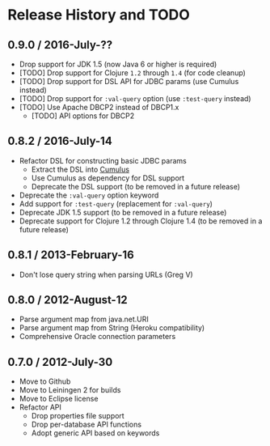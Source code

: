 # Release History and TODO


## 0.9.0 / 2016-July-??

* Drop support for JDK 1.5 (now Java 6 or higher is required)
* [TODO] Drop support for Clojure `1.2` through `1.4` (for code cleanup)
* [TODO] Drop support for DSL API for JDBC params (use Cumulus instead)
* [TODO] Drop support for `:val-query` option (use `:test-query` instead)
* [TODO] Use Apache DBCP2 instead of DBCP1.x
  * [TODO] API options for DBCP2


## 0.8.2 / 2016-July-14

* Refactor DSL for constructing basic JDBC params
  * Extract the DSL into [Cumulus](https://github.com/kumarshantanu/cumulus)
  * Use Cumulus as dependency for DSL support
  * Deprecate the DSL support (to be removed in a future release)
* Deprecate the `:val-query` option keyword
* Add support for `:test-query` (replacement for `:val-query`)
* Deprecate JDK 1.5 support (to be removed in a future release)
* Deprecate support for Clojure 1.2 through Clojure 1.4 (to be removed in a future release)


## 0.8.1 / 2013-February-16

* Don't lose query string when parsing URLs (Greg V)

## 0.8.0 / 2012-August-12

* Parse argument map from java.net.URI
* Parse argument map from String (Heroku compatibility)
* Comprehensive Oracle connection parameters


## 0.7.0 / 2012-July-30

* Move to Github
* Move to Leiningen 2 for builds
* Move to Eclipse license
* Refactor API
  * Drop properties file support
  * Drop per-database API functions
  * Adopt generic API based on keywords

